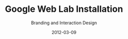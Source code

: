 ---
# Basics 

title: Google Web Lab Installation
subtitle: Branding and Interaction Design
description: The Internet is beautiful and complex. I think so, and so does Google. They put their heads together with the Science Museum in London to build a huge installation, bridging the gap between our physical space and the infinite digital.
roles: [Interaction Design, Identity, Icon Render, Print]

# Graphics

graphics:
  - primary: 1280-web-lab.jpg
    mobile: 1280-web-lab-mobile.jpg
    color: "#DCCCAB"

# Display 

layout: project
date: 2012-03-09
underconstruction: true
---